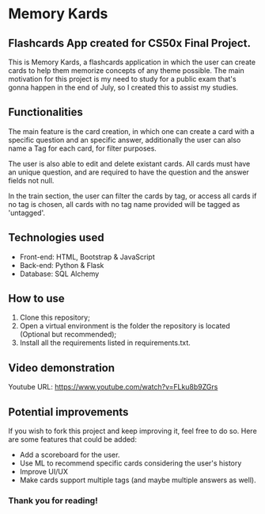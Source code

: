 # Memory Kards

## Flashcards App created for CS50x Final Project.

This is Memory Kards, a flashcards application in which the user can create cards to help them memorize concepts of any theme
possible. The main motivation for this project is my need to study for a public exam that's gonna happen in the end of July,
so I created this to assist my studies.

## Functionalities

The main feature is the card creation, in which one can create a card with a specific question and an specific answer, additionally
the user can also name a Tag for each card, for filter purposes.

The user is also able to edit and delete existant cards. All cards must have an unique question, and are required to have the question
and the answer fields not null.

In the train section, the user can filter the cards by tag, or access all cards if no tag is chosen, all cards with no tag name provided will
be tagged as 'untagged'.

## Technologies used

* Front-end: HTML, Bootstrap & JavaScript
* Back-end: Python & Flask
* Database: SQL Alchemy

## How to use

1. Clone this repository;
2. Open a virtual environment is the folder the repository is located (Optional but recommended);
3. Install all the requirements listed in requirements.txt.

## Video demonstration

Youtube URL: https://www.youtube.com/watch?v=FLku8b9ZGrs

## Potential improvements

If you wish to fork this project and keep improving it, feel free to do so. Here are some features that could be added:

* Add a scoreboard for the user.
* Use ML to recommend specific cards considering the user's history
* Improve UI/UX
* Make cards support multiple tags (and maybe multiple answers as well).


### Thank you for reading!